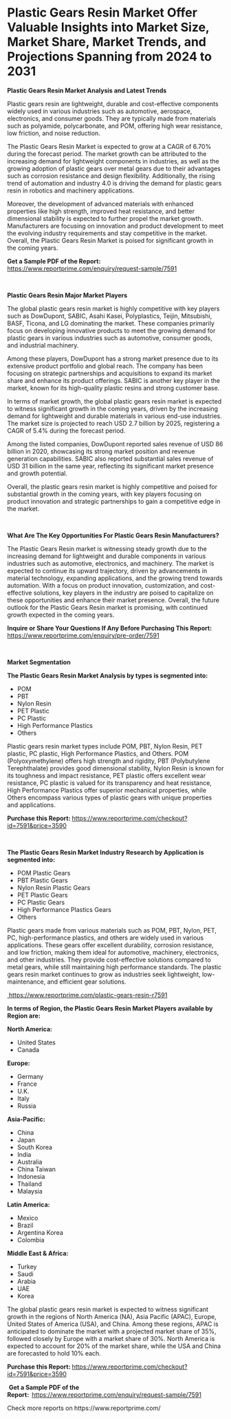 <p><h1>Plastic Gears Resin Market Offer Valuable Insights into Market Size, Market Share, Market Trends, and Projections Spanning from 2024 to 2031</h1></p><p><strong>Plastic Gears Resin Market Analysis and Latest Trends</strong></p>
<p><p>Plastic gears resin are lightweight, durable and cost-effective components widely used in various industries such as automotive, aerospace, electronics, and consumer goods. They are typically made from materials such as polyamide, polycarbonate, and POM, offering high wear resistance, low friction, and noise reduction.</p><p>The Plastic Gears Resin Market is expected to grow at a CAGR of 6.70% during the forecast period. The market growth can be attributed to the increasing demand for lightweight components in industries, as well as the growing adoption of plastic gears over metal gears due to their advantages such as corrosion resistance and design flexibility. Additionally, the rising trend of automation and industry 4.0 is driving the demand for plastic gears resin in robotics and machinery applications.</p><p>Moreover, the development of advanced materials with enhanced properties like high strength, improved heat resistance, and better dimensional stability is expected to further propel the market growth. Manufacturers are focusing on innovation and product development to meet the evolving industry requirements and stay competitive in the market. Overall, the Plastic Gears Resin Market is poised for significant growth in the coming years.</p></p>
<p><strong>Get a Sample PDF of the Report:&nbsp;</strong> <a href="https://www.reportprime.com/enquiry/request-sample/7591">https://www.reportprime.com/enquiry/request-sample/7591</a></p>
<p>&nbsp;</p>
<p><strong>Plastic Gears Resin Major Market Players</strong></p>
<p><p>The global plastic gears resin market is highly competitive with key players such as DowDupont, SABIC, Asahi Kasei, Polyplastics, Teijin, Mitsubishi, BASF, Ticona, and LG dominating the market. These companies primarily focus on developing innovative products to meet the growing demand for plastic gears in various industries such as automotive, consumer goods, and industrial machinery.</p><p>Among these players, DowDupont has a strong market presence due to its extensive product portfolio and global reach. The company has been focusing on strategic partnerships and acquisitions to expand its market share and enhance its product offerings. SABIC is another key player in the market, known for its high-quality plastic resins and strong customer base. </p><p>In terms of market growth, the global plastic gears resin market is expected to witness significant growth in the coming years, driven by the increasing demand for lightweight and durable materials in various end-use industries. The market size is projected to reach USD 2.7 billion by 2025, registering a CAGR of 5.4% during the forecast period.</p><p>Among the listed companies, DowDupont reported sales revenue of USD 86 billion in 2020, showcasing its strong market position and revenue generation capabilities. SABIC also reported substantial sales revenue of USD 31 billion in the same year, reflecting its significant market presence and growth potential.</p><p>Overall, the plastic gears resin market is highly competitive and poised for substantial growth in the coming years, with key players focusing on product innovation and strategic partnerships to gain a competitive edge in the market.</p></p>
<p>&nbsp;</p>
<p><strong>What Are The Key Opportunities For Plastic Gears Resin Manufacturers?</strong></p>
<p><p>The Plastic Gears Resin market is witnessing steady growth due to the increasing demand for lightweight and durable components in various industries such as automotive, electronics, and machinery. The market is expected to continue its upward trajectory, driven by advancements in material technology, expanding applications, and the growing trend towards automation. With a focus on product innovation, customization, and cost-effective solutions, key players in the industry are poised to capitalize on these opportunities and enhance their market presence. Overall, the future outlook for the Plastic Gears Resin market is promising, with continued growth expected in the coming years.</p></p>
<p><strong>Inquire or Share Your Questions If Any Before Purchasing This Report:</strong> <a href="https://www.reportprime.com/enquiry/pre-order/7591">https://www.reportprime.com/enquiry/pre-order/7591</a></p>
<p>&nbsp;</p>
<p><strong>Market Segmentation</strong></p>
<p><strong>The Plastic Gears Resin Market Analysis by types is segmented into:</strong></p>
<p><ul><li>POM</li><li>PBT</li><li>Nylon Resin</li><li>PET Plastic</li><li>PC Plastic</li><li>High Performance Plastics</li><li>Others</li></ul></p>
<p><p>Plastic gears resin market types include POM, PBT, Nylon Resin, PET plastic, PC plastic, High Performance Plastics, and Others. POM (Polyoxymethylene) offers high strength and rigidity, PBT (Polybutylene Terephthalate) provides good dimensional stability, Nylon Resin is known for its toughness and impact resistance, PET plastic offers excellent wear resistance, PC plastic is valued for its transparency and heat resistance, High Performance Plastics offer superior mechanical properties, while Others encompass various types of plastic gears with unique properties and applications.</p></p>
<p><strong>Purchase this Report:&nbsp;</strong><a href="https://www.reportprime.com/checkout?id=7591&price=3590">https://www.reportprime.com/checkout?id=7591&price=3590</a></p>
<p>&nbsp;</p>
<p><strong>The Plastic Gears Resin Market Industry Research by Application is segmented into:</strong></p>
<p><ul><li>POM Plastic Gears</li><li>PBT Plastic Gears</li><li>Nylon Resin Plastic Gears</li><li>PET Plastic Gears</li><li>PC Plastic Gears</li><li>High Performance Plastics Gears</li><li>Others</li></ul></p>
<p><p>Plastic gears made from various materials such as POM, PBT, Nylon, PET, PC, high-performance plastics, and others are widely used in various applications. These gears offer excellent durability, corrosion resistance, and low friction, making them ideal for automotive, machinery, electronics, and other industries. They provide cost-effective solutions compared to metal gears, while still maintaining high performance standards. The plastic gears resin market continues to grow as industries seek lightweight, low-maintenance, and efficient gear solutions.</p></p>
<p><a href="https://www.reportprime.com/plastic-gears-resin-r7591">&nbsp;https://www.reportprime.com/plastic-gears-resin-r7591</a></p>
<p><strong>In terms of Region, the Plastic Gears Resin Market Players available by Region are:</strong></p>
<p>
    <p> <strong> North America: </strong>
        <ul>
            <li>United States</li>
            <li>Canada</li>
        </ul>
        </p> 
    <p> <strong> Europe: </strong>
        <ul>
            <li>Germany</li>
            <li>France</li>
            <li>U.K.</li>
            <li>Italy</li>
            <li>Russia</li>
        </ul>
        </p> 
    <p> <strong> Asia-Pacific: </strong>
        <ul>
            <li>China</li>
            <li>Japan</li>
            <li>South Korea</li>
            <li>India</li>
            <li>Australia</li>
            <li>China Taiwan</li>
            <li>Indonesia</li>
            <li>Thailand</li>
            <li>Malaysia</li>
        </ul>
        </p> 
    <p> <strong> Latin America: </strong>
        <ul>
            <li>Mexico</li>
            <li>Brazil</li>
            <li>Argentina Korea</li>
            <li>Colombia</li>
        </ul>
        </p> 
    <p> <strong> Middle East & Africa: </strong>
        <ul>
            <li>Turkey</li>
            <li>Saudi</li>
            <li>Arabia</li>
            <li>UAE</li>
            <li>Korea</li>
        </ul>
    </p>
    </p>
<p><p>The global plastic gears resin market is expected to witness significant growth in the regions of North America (NA), Asia Pacific (APAC), Europe, United States of America (USA), and China. Among these regions, APAC is anticipated to dominate the market with a projected market share of 35%, followed closely by Europe with a market share of 30%. North America is expected to account for 20% of the market share, while the USA and China are forecasted to hold 10% each.</p></p>
<p><strong>Purchase this Report: </strong><a href="https://www.reportprime.com/checkout?id=7591&price=3590">https://www.reportprime.com/checkout?id=7591&price=3590</a></p>
<p>&nbsp;<strong>Get a Sample PDF of the Report:&nbsp;&nbsp;</strong><a href="https://www.reportprime.com/enquiry/request-sample/7591">https://www.reportprime.com/enquiry/request-sample/7591</a></p>
<p><strong></strong></p>
<p>Check more reports on https://www.reportprime.com/</p>